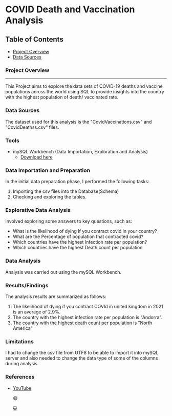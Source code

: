 # COVID Death and Vaccination Analysis

## Table of Contents

- [Project Overview](#project-overview)
- [Data Sources](#data-sources)

### Project Overview
---

This Project aims to explore the data sets of COVID-19 deaths and vaccine populations across the world using SQL to provide insights into the country with the highest population of death/ vaccinated rate.


### Data Sources

The dataset used for this analysis is the "CovidVaccinations.csv" and "CovidDeathss.csv" files. 

### Tools

- mySQL Workbench (Data Importation, Exploration and Analysis)
   - [Download here]([https://www.mysql.com/downloads/])


### Data Importation and Preparation

In the initial data preparation phase, I performed the following tasks:
1. Importing the csv files into the Database(Schema)
2. Checking and exploring the tables.

### Explorative Data Analysis

involved exploring some answers to key questions, such as:

- What is the likelihood of dying If you contract covid in your country?
- What are the Percentage of population that contracted covid?
- Which countries have the highest Infection rate per population?
- Which countries have the highest Death count per population


### Data Analysis

Analysis was carried out using the mySQL Workbench.


### Results/Findings

The analysis results are summarized as follows:
1. The likelihood of dying if you contract COVId in united kingdom in 2021 is an average of 2.9%.
2. The country with the highest infection rate per population is "Andorra".
3. The country with the highest death count per population is "North America"


### Limitations


I had to change the csv file from UTF8 to be able to import it into mySQL server and also needed to change the data type of some of the columns during analysis.

### References

- [YouTube]([https://www.youtube.com/watch?v=qfyynHBFOsM&list=PLUaB-1hjhk8H48Pj32z4GZgGWyylqv85f&index=2])
  
  😄

  💻
